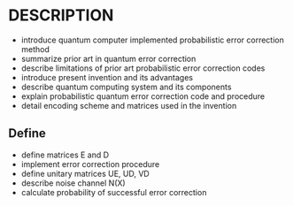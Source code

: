 # DESCRIPTION

- introduce quantum computer implemented probabilistic error correction method
- summarize prior art in quantum error correction
- describe limitations of prior art probabilistic error correction codes
- introduce present invention and its advantages
- describe quantum computing system and its components
- explain probabilistic quantum error correction code and procedure
- detail encoding scheme and matrices used in the invention

## Define

- define matrices E and D
- implement error correction procedure
- define unitary matrices UE, UD, VD
- describe noise channel N(X)
- calculate probability of successful error correction

